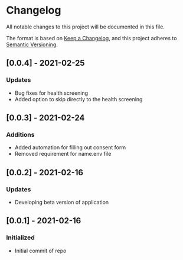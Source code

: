 # Changelog

All notable changes to this project will be documented in this file.

The format is based on [Keep a Changelog](https://keepachangelog.com/en/1.0.0/),
and this project adheres to [Semantic Versioning](https://semver.org/spec/v2.0.0.html).

## [0.0.4] - 2021-02-25
### Updates
 - Bug fixes for health screening
 - Added option to skip directly to the health screening

## [0.0.3] - 2021-02-24
### Additions
 - Added automation for filling out consent form
 - Removed requirement for name.env file

## [0.0.2] - 2021-02-16
### Updates
 - Developing beta version of application

## [0.0.1] - 2021-02-16
### Initialized
 - Initial commit of repo